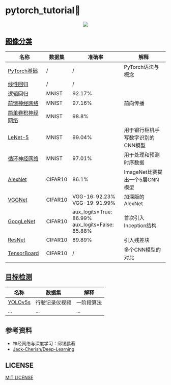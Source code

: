 # pytorch_tutorial🔖

<p align='center'>
    <a href="https://pytorch.org/"> 
        <img src="https://www.vectorlogo.zone/logos/pytorch/pytorch-icon.svg"> 
    </a>
</p>

## [图像分类](./image_classification)

<div align="center">

|名称|数据集|准确率|解释|
|--|--|--|--|
|[PyTorch基础](./image_classification/pytorch_basics.ipynb)|/|/|PyTorch语法与概念|
|[线性回归](./image_classification/linear_regression.ipynb)|/|/||
|[逻辑回归](./image_classification/logistic_regression.ipynb)|MNIST|92.17%||
|[前馈神经网络](./image_classification/feedforward_neural_network.ipynb)|MNIST|97.16%|前向传播|
|[简单卷积神经网络](./image_classification/convolutional_neural_network.ipynb)|MNIST|98.8%||
|[LeNet-5](./image_classification/lenet-5.ipynb)|MNIST|99.04%|用于银行柜机手写数字识别的CNN模型|
|[循环神经网络](./image_classification/recurrent_neural_network.ipynb)|MNIST|97.01%|用于处理和预测时序数据|
|[AlexNet](./image_classification/alexnet.ipynb)|CIFAR10|86.1%|ImageNet比赛提出一个5层CNN模型|
|[VGGNet](./image_classification/vggnet.ipynb)|CIFAR10|VGG-16: 92.23%<br />VGG-19: 91.99%|加深版的AlexNet|
|[GoogLeNet](./image_classification/googlenet.ipynb)|CIFAR10|aux_logits=True: 86.99%<br />aux_logits=False: 85.88%|首次引入Inception结构|
|[ResNet](./image_classification/resnet.ipynb)|CIFAR10|89.89%|引入残差块|
|[TensorBoard](./image_classification/comparison.ipynb)|CIFAR10|/|多个CNN模型的对比|

</div>

## [目标检测](./object_detection)

<div align="center">

|名称|数据集|解释|
|--|--|--|
|[YOLOv5s](./object_detection/video_detection.ipynb)|行驶记录仪视频|一阶段算法|
|...|...|...|

</div>

## 参考资料

* 神经网络与深度学习：邱锡鹏著
* [Jack-Cherish/Deep-Learning](https://github.com/Jack-Cherish/Deep-Learning)

## LICENSE
[MIT LICENSE](./LICENSE)